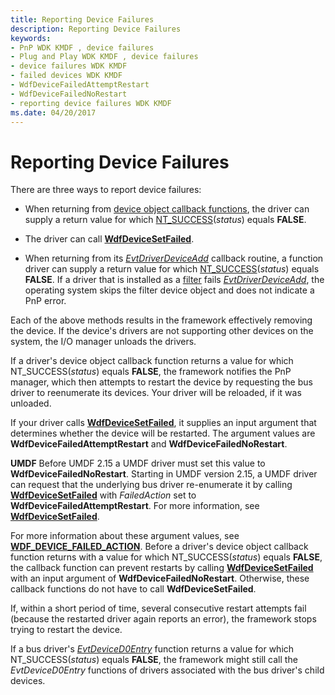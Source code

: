 ```yaml
---
title: Reporting Device Failures
description: Reporting Device Failures
keywords:
- PnP WDK KMDF , device failures
- Plug and Play WDK KMDF , device failures
- device failures WDK KMDF
- failed devices WDK KMDF
- WdfDeviceFailedAttemptRestart
- WdfDeviceFailedNoRestart
- reporting device failures WDK KMDF
ms.date: 04/20/2017
---
```


# Reporting Device Failures


There are three ways to report device failures:

-  When returning from [device object callback functions](/windows-hardware/drivers/ddi/wdfdevice/#device-callbacks), the driver can supply a return value for which [NT\_SUCCESS](../kernel/using-ntstatus-values.md)(*status*) equals **FALSE**.

-  The driver can call [**WdfDeviceSetFailed**](/windows-hardware/drivers/ddi/wdfdevice/nf-wdfdevice-wdfdevicesetfailed).

-  When returning from its [*EvtDriverDeviceAdd*](/windows-hardware/drivers/ddi/wdfdriver/nc-wdfdriver-evt_wdf_driver_device_add) callback routine, a function driver can supply a return value for which [NT\_SUCCESS](../kernel/using-ntstatus-values.md)(*status*) equals **FALSE**. If a driver that is installed as a [filter]( ../install/installing-a-filter-driver.md) fails [*EvtDriverDeviceAdd*](/windows-hardware/drivers/ddi/wdfdriver/nc-wdfdriver-evt_wdf_driver_device_add), the operating system skips the filter device object and does not indicate a PnP error.

Each of the above methods results in the framework effectively removing the device. If the device's drivers are not supporting other devices on the system, the I/O manager unloads the drivers.

If a driver's device object callback function returns a value for which NT\_SUCCESS(*status*) equals **FALSE**, the framework notifies the PnP manager, which then attempts to restart the device by requesting the bus driver to reenumerate its devices. Your driver will be reloaded, if it was unloaded.

If your driver calls [**WdfDeviceSetFailed**](/windows-hardware/drivers/ddi/wdfdevice/nf-wdfdevice-wdfdevicesetfailed), it supplies an input argument that determines whether the device will be restarted. The argument values are **WdfDeviceFailedAttemptRestart** and **WdfDeviceFailedNoRestart**.

**UMDF** Before UMDF 2.15 a UMDF driver must set this value to **WdfDeviceFailedNoRestart**. Starting in UMDF version 2.15, a UMDF driver can request that the underlying bus driver re-enumerate it by calling [**WdfDeviceSetFailed**](/windows-hardware/drivers/ddi/wdfdevice/nf-wdfdevice-wdfdevicesetfailed) with *FailedAction* set to **WdfDeviceFailedAttemptRestart**. For more information, see [**WdfDeviceSetFailed**](/windows-hardware/drivers/ddi/wdfdevice/nf-wdfdevice-wdfdevicesetfailed). 

For more information about these argument values, see [**WDF\_DEVICE\_FAILED\_ACTION**](/windows-hardware/drivers/ddi/wdfdevice/ne-wdfdevice-_wdf_device_failed_action).
Before a driver's device object callback function returns with a value for which NT\_SUCCESS(*status*) equals **FALSE**, the callback function can prevent restarts by calling [**WdfDeviceSetFailed**](/windows-hardware/drivers/ddi/wdfdevice/nf-wdfdevice-wdfdevicesetfailed) with an input argument of **WdfDeviceFailedNoRestart**. Otherwise, these callback functions do not have to call **WdfDeviceSetFailed**.

If, within a short period of time, several consecutive restart attempts fail (because the restarted driver again reports an error), the framework stops trying to restart the device.

If a bus driver's [*EvtDeviceD0Entry*](/windows-hardware/drivers/ddi/wdfdevice/nc-wdfdevice-evt_wdf_device_d0_entry) function returns a value for which NT\_SUCCESS(*status*) equals **FALSE**, the framework might still call the *EvtDeviceD0Entry* functions of drivers associated with the bus driver's child devices.

 

